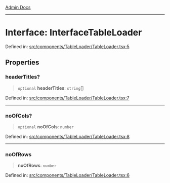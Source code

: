 [Admin Docs](/)

***

# Interface: InterfaceTableLoader

Defined in: [src/components/TableLoader/TableLoader.tsx:5](https://github.com/hustlernik/talawa-admin/blob/fe326ed17e0fa5ad916ff9f383f63b5d38aedc7b/src/components/TableLoader/TableLoader.tsx#L5)

## Properties

### headerTitles?

> `optional` **headerTitles**: `string`[]

Defined in: [src/components/TableLoader/TableLoader.tsx:7](https://github.com/hustlernik/talawa-admin/blob/fe326ed17e0fa5ad916ff9f383f63b5d38aedc7b/src/components/TableLoader/TableLoader.tsx#L7)

***

### noOfCols?

> `optional` **noOfCols**: `number`

Defined in: [src/components/TableLoader/TableLoader.tsx:8](https://github.com/hustlernik/talawa-admin/blob/fe326ed17e0fa5ad916ff9f383f63b5d38aedc7b/src/components/TableLoader/TableLoader.tsx#L8)

***

### noOfRows

> **noOfRows**: `number`

Defined in: [src/components/TableLoader/TableLoader.tsx:6](https://github.com/hustlernik/talawa-admin/blob/fe326ed17e0fa5ad916ff9f383f63b5d38aedc7b/src/components/TableLoader/TableLoader.tsx#L6)
